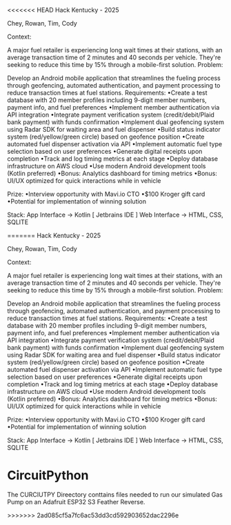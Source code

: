 <<<<<<< HEAD
Hack Kentucky - 2025

Chey, Rowan, Tim, Cody

Context:

A major fuel retailer is experiencing long wait times at their stations, with an average transaction time of 2 minutes and 40 seconds per vehicle. They're seeking to reduce this time by 15% through a mobile-first solution.
Problem:

Develop an Android mobile application that streamlines the fueling process through geofencing, automated authentication, and payment processing to reduce transaction times at fuel stations.
Requirements:
•Create a test database with 20 member profiles including 9-digit member numbers, payment info, and fuel preferences
•Implement member authentication via API integration
•Integrate payment verification system (credit/debit/Plaid bank payment) with funds confirmation
•Implement dual geofencing system using Radar SDK for waiting area and fuel dispenser
•Build status indicator system (red/yellow/green circle) based on geofence position
•Create automated fuel dispenser activation via API
•Implement automatic fuel type selection based on user preferences
•Generate digital receipts upon completion
•Track and log timing metrics at each stage
•Deploy database infrastructure on AWS cloud
•Use modern Android development tools (Kotlin preferred)
•Bonus: Analytics dashboard for timing metrics
•Bonus: UI/UX optimized for quick interactions while in vehicle

Prize:
•Interview opportunity with Mavi.io CTO
•$100 Kroger gift card
•Potential for implementation of winning solution

Stack:
App Interface -> Kotlin [ Jetbrains IDE ]
Web Interface -> HTML, CSS, SQLITE

=======
Hack Kentucky - 2025

Chey, Rowan, Tim, Cody

Context:

A major fuel retailer is experiencing long wait times at their stations, with an average transaction time of 2 minutes and 40 seconds per vehicle. They're seeking to reduce this time by 15% through a mobile-first solution.
Problem:

Develop an Android mobile application that streamlines the fueling process through geofencing, automated authentication, and payment processing to reduce transaction times at fuel stations.
Requirements:
•Create a test database with 20 member profiles including 9-digit member numbers, payment info, and fuel preferences
•Implement member authentication via API integration
•Integrate payment verification system (credit/debit/Plaid bank payment) with funds confirmation
•Implement dual geofencing system using Radar SDK for waiting area and fuel dispenser
•Build status indicator system (red/yellow/green circle) based on geofence position
•Create automated fuel dispenser activation via API
•Implement automatic fuel type selection based on user preferences
•Generate digital receipts upon completion
•Track and log timing metrics at each stage
•Deploy database infrastructure on AWS cloud
•Use modern Android development tools (Kotlin preferred)
•Bonus: Analytics dashboard for timing metrics
•Bonus: UI/UX optimized for quick interactions while in vehicle

Prize:
•Interview opportunity with Mavi.io CTO
•$100 Kroger gift card
•Potential for implementation of winning solution

Stack:
App Interface -> Kotlin [ Jetbrains IDE ]
Web Interface -> HTML, CSS, SQLITE


<h1>CircuitPython</h1>
<p>The CURCIUTPY Direectory conttains files needed to run our simulated Gas Pump on an Adafruit ESP32 S3 Feather Reverse.</p>
>>>>>>> 2ad085cf5a7fc6ac53dd3cd592903652dac2296e
